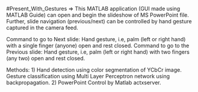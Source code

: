 #Present_With_Gestures => 
This MATLAB application (GUI made using MATLAB Guide) can open and begin the slideshow of MS PowerPoint file. Further, slide navigation (previous/next) can be controlled by hand gesture captured in the camera feed. 

Command to go to Next slide: Hand gesture, i.e, palm (left or right hand) with a single finger (anyone) open and rest closed.
Command to go to the Previous slide: Hand gesture, i.e, palm (left or right hand) with two fingers (any two) open and rest closed. 

Methods: 1) Hand detection using color segmentation of YCbCr image.  
            Gesture classification using Multi Layer Perceptron network using backpropagation. 
         2) PowerPoint Control by Matlab actxserver.
